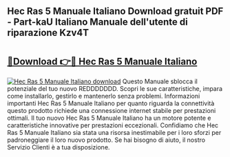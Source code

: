 ## Hec Ras 5 Manuale Italiano Download gratuit PDF - Part-kaU Italiano Manuale dell'utente di riparazione Kzv4T

# <h2><a href="http://dfg5kry.blite.top/?on=Hec+Ras+5+Manuale+Italiano">🔗Download 👉🔴 Hec Ras 5 Manuale Italiano</a></h2>

[![Hec Ras 5 Manuale Italiano download](https://i.imgur.com/lujVjoI.png)](http://dfg5kry.blite.top/?on=Hec+Ras+5+Manuale+Italiano)
Questo Manuale sblocca il potenziale del tuo nuovo REDDDDDDD. Scopri le sue caratteristiche, impara come installarlo, gestirlo e mantenerlo senza problemi. Informazioni importanti Hec Ras 5 Manuale Italiano per quanto riguarda la connettività questo prodotto richiede una connessione internet stabile per prestazioni ottimali. Il tuo nuovo Hec Ras 5 Manuale Italiano ha un motore potente e caratteristiche innovative per prestazioni eccezionali. Confidiamo che Hec Ras 5 Manuale Italiano sia stata una risorsa inestimabile per i loro sforzi per padroneggiare il loro nuovo prodotto. Se hai bisogno di aiuto, il nostro Servizio Clienti è a tua disposizione.
